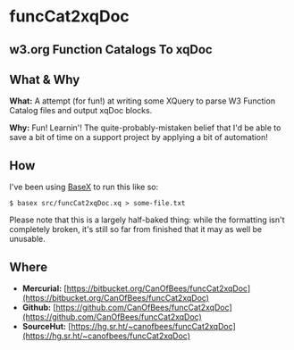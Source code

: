 # funcCat2xqDoc #
## w3.org Function Catalogs To xqDoc ##

## What & Why ##
**What:** A attempt (for fun!) at writing some XQuery to parse W3 Function Catalog files and output xqDoc blocks.

**Why:** Fun! Learnin'! The quite-probably-mistaken belief that I'd be able to save a bit of time on a support project by applying a bit of automation!

## How ##
I've been using [BaseX](https://basex.org) to run this like so:

```shell
$ basex src/funcCat2xqDoc.xq > some-file.txt
```

Please note that this is a largely half-baked thing: while the formatting isn't completely broken, it's still so far from finished that it may as well be unusable.

## Where ##

* **Mercurial:** [https://bitbucket.org/CanOfBees/funcCat2xqDoc](https://bitbucket.org/CanOfBees/funcCat2xqDoc)
* **Github:** [https://github.com/CanOfBees/funcCat2xqDoc](https://github.com/CanOfBees/funcCat2xqDoc)
* **SourceHut:** [https://hg.sr.ht/~canofbees/funcCat2xqDoc](https://hg.sr.ht/~canofbees/funcCat2xqDoc)
